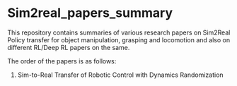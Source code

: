 # Sim2real_papers_summary

This repository contains summaries of various research papers on Sim2Real Policy transfer for object manipulation, grasping and locomotion and also on different RL/Deep RL papers on the same.

The order of the papers is as follows:
1. Sim-to-Real Transfer of Robotic Control with Dynamics Randomization 

